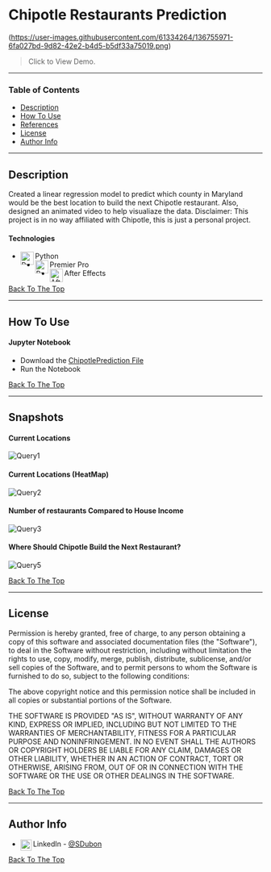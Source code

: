 # Chipotle Restaurants Prediction

(https://user-images.githubusercontent.com/61334264/136755971-6fa027bd-9d82-42e2-b4d5-b5df33a75019.png)

> Click to View Demo.

---

### Table of Contents

- [Description](#description)
- [How To Use](#how-to-use)
- [References](#references)
- [License](#license)
- [Author Info](#author-info)

---

## Description

Created a linear regression model to predict which county in Maryland would be the best location to build the next Chipotle restaurant. Also, designed an animated video to help visualiaze the data. Disclaimer: This project is in no way affiliated with Chipotle, this is just a personal project.

#### Technologies

- <img align="left" alt="Pyhon" width="26px" src="https://user-images.githubusercontent.com/61334264/120240298-38133880-c22e-11eb-9641-33fe0f8c5e7e.png" /> Python
- <img align="left" alt="PremierPro" width="26px" src="https://user-images.githubusercontent.com/61334264/136758449-e4f0df53-59c2-4192-872b-99a8f631d4fe.png" /> Premier Pro
- <img align="left" alt="AfterEffect" width="26px" src="https://user-images.githubusercontent.com/61334264/136759361-17b7c5e1-d67f-4dba-ad90-7dea21f51d50.png" /> After Effects



[Back To The Top](#maryland-covid19-webapp)

---

## How To Use

#### Jupyter Notebook
- Download the [ChipotlePrediction File](https://github.com/SteveDubon/Retaurant-Predictions/blob/main/ChipotlePrediction.ipynb)
- Run the Notebook 


[Back To The Top](#maryland-covid19-webapp)

---

## Snapshots

#### Current Locations
![Query1](https://user-images.githubusercontent.com/61334264/136762782-8056c37b-3518-48b1-bcf9-892b7c9ca333.png)
<br />
#### Current Locations (HeatMap)
![Query2](https://user-images.githubusercontent.com/61334264/136762781-a103d769-3d86-4450-b86c-345c49316e14.png)
<br />
#### Number of restaurants Compared to House Income 
![Query3](https://user-images.githubusercontent.com/61334264/136762784-5c3d482d-1f63-43fc-92b9-eee9e0fb29bc.png)
<br />
#### Where Should Chipotle Build the Next Restaurant?
![Query5](https://user-images.githubusercontent.com/61334264/136762783-a7972a1a-9a52-4aa0-a77c-96c89da44dc8.png)




[Back To The Top](#maryland-covid19-webapp)

---

## License

Permission is hereby granted, free of charge, to any person obtaining a copy
of this software and associated documentation files (the "Software"), to deal
in the Software without restriction, including without limitation the rights
to use, copy, modify, merge, publish, distribute, sublicense, and/or sell
copies of the Software, and to permit persons to whom the Software is
furnished to do so, subject to the following conditions:

The above copyright notice and this permission notice shall be included in all
copies or substantial portions of the Software.

THE SOFTWARE IS PROVIDED "AS IS", WITHOUT WARRANTY OF ANY KIND, EXPRESS OR
IMPLIED, INCLUDING BUT NOT LIMITED TO THE WARRANTIES OF MERCHANTABILITY,
FITNESS FOR A PARTICULAR PURPOSE AND NONINFRINGEMENT. IN NO EVENT SHALL THE
AUTHORS OR COPYRIGHT HOLDERS BE LIABLE FOR ANY CLAIM, DAMAGES OR OTHER
LIABILITY, WHETHER IN AN ACTION OF CONTRACT, TORT OR OTHERWISE, ARISING FROM,
OUT OF OR IN CONNECTION WITH THE SOFTWARE OR THE USE OR OTHER DEALINGS IN THE
SOFTWARE.

[Back To The Top](#maryland-covid19-webapp)

---

## Author Info


- <img align="left" alt="codeSTACKr | LinkedIn" width="22px" src="https://cdn.jsdelivr.net/npm/simple-icons@v3/icons/linkedin.svg" />LinkedIn - [@SDubon](https://www.linkedin.com/in/sdubon/)

[Back To The Top](#maryland-covid19-webapp)
